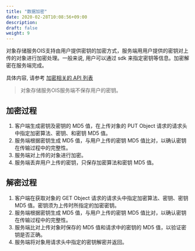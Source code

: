 ```yaml
---
title: "数据加密"
date: 2020-02-28T10:08:56+09:00
description:
draft: false
weight: 9
---
```


对象存储服务OIS支持由用户提供密钥的加密方式，服务端用用户提供的密钥对上传的对象进行加密处理。一般来说, 用户可以通过 sdk 来指定密钥等信息。加密解密在服务端完成。

具体内容, 请参考 [加密相关的 API 列表](/storage/object-storage/api/common/encryption)

> 对象存储服务OIS服务端不保存用户的密钥。

## 加密过程

1. 客户端生成密钥及密钥的 MD5 值，在上传对象的 PUT Object 请求的请求头中指定加密算法、密钥、和密钥 MD5 值。
2. 服务端根据密钥生成 MD5 值，与用户上传的密钥 MD5 值比对，以确认密钥在传输过程中的完整性。
3. 服务端对上传的对象进行加密。
4. 服务端丢弃用户上传的密钥，只保存加密算法和密钥 MD5 值。

## 解密过程

1. 客户端在获取对象的 GET Object 请求的请求头中指定加密算法、密钥、密钥 MD5 值。密钥须为上传时所指定的加密密钥。
2. 服务端根据密钥生成 MD5 值，与用户上传的密钥 MD5 值比对，以确认密钥在传输过程中的完整性。
3. 服务端比对上传对象时保存的 MD5 值和请求中的密钥的 MD5 值，以验证密钥是否正确。
4. 服务端将对象用请求头中指定的密钥解密并返回。
